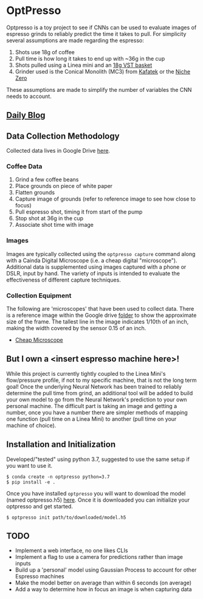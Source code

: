 # OptPresso

Optpresso is a toy project to see if CNNs can be used to evaluate images
of espresso grinds to reliably predict the time it takes to pull. For simplicity
several assumptions are made regarding the espresso:

1. Shots use 18g of coffee
2. Pull time is how long it takes to end up with ~36g in the cup
3. Shots pulled using a Linea mini and an [18g VST basket](https://store.vstapps.com/collections/vst-precision-filter-baskets/products/vst-precision-filter-baskets)
4. Grinder used is the Conical Monolith (MC3) from [Kafatek](https://www.kafatek.com/) or the [Niche Zero](https://www.nichecoffee.co.uk/)

These assumptions are made to simplify the number of variables the CNN needs
to account.

## [Daily Blog](blog/index.md)

## Data Collection Methodology

Collected data lives in Google Drive [here](https://drive.google.com/drive/folders/1MTZe69StPiZw1J9uAkJloxB7YduGlczp?usp=sharing). 

### Coffee Data

1. Grind a few coffee beans
2. Place grounds on piece of white paper
3. Flatten grounds
4. Capture image of grounds (refer to reference image to see how close to focus)
5. Pull espresso shot, timing it from start of the pump
6. Stop shot at 36g in the cup
7. Associate shot time with image

### Images

Images are typically collected using the `optpresso capture` command along with
a Cainda Digital Microscope (i.e. a cheap digital "microscope"). Additional data is
supplemented using images captured with a phone or DSLR, input by hand. The variety
of inputs is intended to evaluate the effectiveness of different capture techniques.

### Collection Equipment

The following are 'microscopes' that have been used to collect data. There is a reference image within the Google drive [folder](https://drive.google.com/drive/folders/1MTZe69StPiZw1J9uAkJloxB7YduGlczp?usp=sharing) to show the approximate size of the frame. The tallest line in the image indicates 1/10th of an inch, making the width covered by the sensor 0.15 of an inch.

* [Cheap Microscope](https://www.amazon.com/gp/product/B085XZVFGT/ref=ppx_yo_dt_b_asin_title_o03_s00?ie=UTF8&psc=1)

## But I own a \<insert espresso machine here\>!

While this project is currently tightly coupled to the Linea Mini's flow/pressure profile, if not to my specific machine, that is not the long term goal! Once the underlying Neural Network has been trained to reliably determine the pull time from grind, an additional tool will be added to build your own model to go from the Neural Network's prediction to your own personal machine. The difficult part is taking an image and getting a number, once you have a number there are simpler methods of mapping one function (pull time on a Linea Mini) to another (pull time on your machine of choice).

## Installation and Initialization

Developed/"tested" using python 3.7, suggested to use the same setup if you want to use it.

```
$ conda create -n optpresso python=3.7
$ pip install -e .
```

Once you have installed `optpresso` you will want to download the model (named optpresso.h5) [here](https://drive.google.com/drive/folders/1MTZe69StPiZw1J9uAkJloxB7YduGlczp?usp=sharing). Once it is downloaded you can initialize your optpresso and get started.

```
$ optpresso init path/to/downloaded/model.h5

```


## TODO

* Implement a web interface, no one likes CLIs
* Implement a flag to use a camera for predictions rather than image inputs
* Build up a 'personal' model using Gaussian Process to account for other Espresso machines
* Make the model better on average than within 6 seconds (on average)
* Add a way to determine how in focus an image is when capturing data


